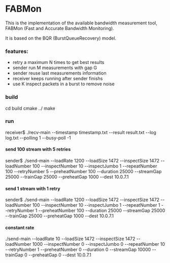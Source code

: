 # FABMon

This is the implementation of the available bandwidth measurement tool, FABMon (Fast and Accurate Bandwidth Monitoring).

It is based on the BQR (BurstQueueRecovery) model.

### features:
* retry a maximum N times to get best results
* sender run M measurements with gap G
* sender reuse last measurements information
* receiver keeps running after sender finishs
* use K inspect packets in a burst to remove noise

### build
cd build
cmake ../
make

### run
receiver$ ./recv-main --timestamp timestamp.txt --result result.txt --log log.txt --polling 1 --busy-poll -1


#### send 100 stream with 5 retries
sender$ ./send-main --loadRate 1200 --loadSize 1472 --inspectSize 1472 --loadNumber 100 --inspectNumber 10 --inspectJumbo 1 --repeatNumber 100 --retryNumber 5 --preheatNumber 100 --duration 25000 --streamGap 25000 --trainGap 25000 --preheatGap 1000 --dest 10.0.7.1

#### send 1 stream with 1 retry
sender$ ./send-main --loadRate 1200 --loadSize 1472 --inspectSize 1472 --loadNumber 100 --inspectNumber 10 --inspectJumbo 1 --repeatNumber 1 --retryNumber 1 --preheatNumber 100 --duration 25000 --streamGap 25000 --trainGap 25000 --preheatGap 1000 --dest 10.0.7.1

#### constant rate
./send-main --loadRate 10 --loadSize 1472 --inspectSize 1472 --loadNumber 1000 --inspectNumber 0 --inspectJumbo 0 --repeatNumber 10 --retryNumber 1 --preheatNumber 0 --duration 0 --streamGap 10000 --trainGap 0 --preheatGap 0 --dest 10.0.7.1
